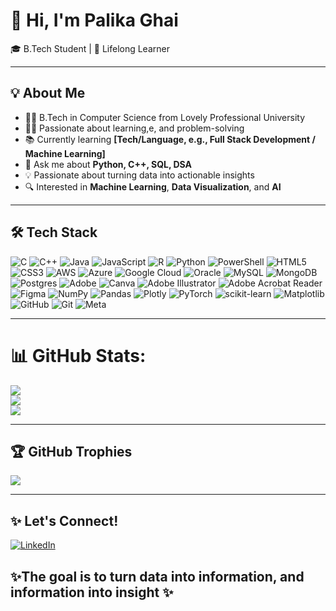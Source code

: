 # 👋 Hi, I'm Palika Ghai 

🎓 B.Tech Student | 🌱 Lifelong Learner

---

## 💡 About Me
- 🧑‍🎓 B.Tech in Computer Science from Lovely Professional University
- 👨‍💻 Passionate about learning,e, and problem-solving
- 📚 Currently learning **[Tech/Language, e.g., Full Stack Development / Machine Learning]**
- 💬 Ask me about **Python, C++, SQL, DSA**
- 💡 Passionate about turning data into actionable insights
- 🔍 Interested in **Machine Learning**, **Data Visualization**, and **AI**

---


## 🛠️ Tech Stack
![C](https://img.shields.io/badge/c-%2300599C.svg?style=plastic&logo=c&logoColor=white) ![C++](https://img.shields.io/badge/c++-%2300599C.svg?style=plastic&logo=c%2B%2B&logoColor=white) ![Java](https://img.shields.io/badge/java-%23ED8B00.svg?style=plastic&logo=openjdk&logoColor=white) ![JavaScript](https://img.shields.io/badge/javascript-%23323330.svg?style=plastic&logo=javascript&logoColor=%23F7DF1E) ![R](https://img.shields.io/badge/r-%23276DC3.svg?style=plastic&logo=r&logoColor=white) ![Python](https://img.shields.io/badge/python-3670A0?style=plastic&logo=python&logoColor=ffdd54) ![PowerShell](https://img.shields.io/badge/PowerShell-%235391FE.svg?style=plastic&logo=powershell&logoColor=white) ![HTML5](https://img.shields.io/badge/html5-%23E34F26.svg?style=plastic&logo=html5&logoColor=white) ![CSS3](https://img.shields.io/badge/css3-%231572B6.svg?style=plastic&logo=css3&logoColor=white) ![AWS](https://img.shields.io/badge/AWS-%23FF9900.svg?style=plastic&logo=amazon-aws&logoColor=white) ![Azure](https://img.shields.io/badge/azure-%230072C6.svg?style=plastic&logo=microsoftazure&logoColor=white) ![Google Cloud](https://img.shields.io/badge/GoogleCloud-%234285F4.svg?style=plastic&logo=google-cloud&logoColor=white) ![Oracle](https://img.shields.io/badge/Oracle-F80000?style=plastic&logo=oracle&logoColor=white) ![MySQL](https://img.shields.io/badge/mysql-4479A1.svg?style=plastic&logo=mysql&logoColor=white) ![MongoDB](https://img.shields.io/badge/MongoDB-%234ea94b.svg?style=plastic&logo=mongodb&logoColor=white) ![Postgres](https://img.shields.io/badge/postgres-%23316192.svg?style=plastic&logo=postgresql&logoColor=white) ![Adobe](https://img.shields.io/badge/adobe-%23FF0000.svg?style=plastic&logo=adobe&logoColor=white) ![Canva](https://img.shields.io/badge/Canva-%2300C4CC.svg?style=plastic&logo=Canva&logoColor=white) ![Adobe Illustrator](https://img.shields.io/badge/adobe%20illustrator-%23FF9A00.svg?style=plastic&logo=adobe%20illustrator&logoColor=white) ![Adobe Acrobat Reader](https://img.shields.io/badge/Adobe%20Acrobat%20Reader-EC1C24.svg?style=plastic&logo=Adobe%20Acrobat%20Reader&logoColor=white) ![Figma](https://img.shields.io/badge/figma-%23F24E1E.svg?style=plastic&logo=figma&logoColor=white) ![NumPy](https://img.shields.io/badge/numpy-%23013243.svg?style=plastic&logo=numpy&logoColor=white) ![Pandas](https://img.shields.io/badge/pandas-%23150458.svg?style=plastic&logo=pandas&logoColor=white) ![Plotly](https://img.shields.io/badge/Plotly-%233F4F75.svg?style=plastic&logo=plotly&logoColor=white) ![PyTorch](https://img.shields.io/badge/PyTorch-%23EE4C2C.svg?style=plastic&logo=PyTorch&logoColor=white) ![scikit-learn](https://img.shields.io/badge/scikit--learn-%23F7931E.svg?style=plastic&logo=scikit-learn&logoColor=white) ![Matplotlib](https://img.shields.io/badge/Matplotlib-%23ffffff.svg?style=plastic&logo=Matplotlib&logoColor=black) ![GitHub](https://img.shields.io/badge/github-%23121011.svg?style=plastic&logo=github&logoColor=white) ![Git](https://img.shields.io/badge/git-%23F05033.svg?style=plastic&logo=git&logoColor=white) ![Meta](https://img.shields.io/badge/Meta-%230467DF.svg?style=plastic&logo=Meta&logoColor=white)


---


# 📊 GitHub Stats:
![](https://github-readme-stats.vercel.app/api?username=Palikaghai&theme=merko&hide_border=false&include_all_commits=false&count_private=false)<br/>
![](https://nirzak-streak-stats.vercel.app/?user=Palikaghai&theme=merko&hide_border=false)<br/>
![](https://github-readme-stats.vercel.app/api/top-langs/?username=Palikaghai&theme=merko&hide_border=false&include_all_commits=false&count_private=false&layout=compact)


---


## 🏆 GitHub Trophies
![](https://github-profile-trophy.vercel.app/?username=Palikaghai&theme=monokai&no-frame=false&no-bg=true&margin-w=4)


---


## ✨ Let's Connect!
[![LinkedIn](https://img.shields.io/badge/LinkedIn-%230077B5.svg?logo=linkedin&logoColor=white)](https://linkedin.com/in/palikaghai) 









## ✨The goal is to turn data into information, and information into insight ✨

